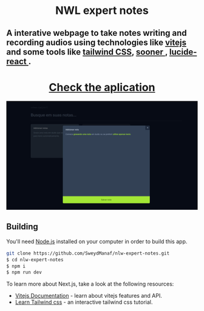 <h1 align="center">
  NWL expert notes
</h1>

## A interative webpage to take notes writing and recording audios using technologies like <a href="https://vitejs.dev/">vitejs<a> and some tools like <a href="https://tailwindcss.com/">tailwind CSS<a>, <a href="https://sonner.emilkowal.ski/">sooner <a>, <a href="https://lucide.dev/">lucide-react <a>.
#
  <h1 align="center"> <a href="nlw-expert-notes-sweyd.vercel.app/">Check the aplication<a></h1>
    
<p align="center">
  <img src="https://github.com/SweydManaf/nlw-expert-notes/blob/master/public/nlw-expert-notes-preview.png" width="900" />
</p>

## Building

You'll need [Node.js](https://nodejs.org) installed on your computer in order to build this app.

```bash
git clone https://github.com/SweydManaf/nlw-expert-notes.git
$ cd nlw-expert-notes
$ npm i
$ npm run dev
```

To learn more about Next.js, take a look at the following resources:

- [Vitejs Documentation](https://vitejs.dev/guide/) - learn about vitejs features and API.
- [Learn Tailwind css](https://tailwindcss.com/docs/installation) - an interactive tailwind css tutorial.

